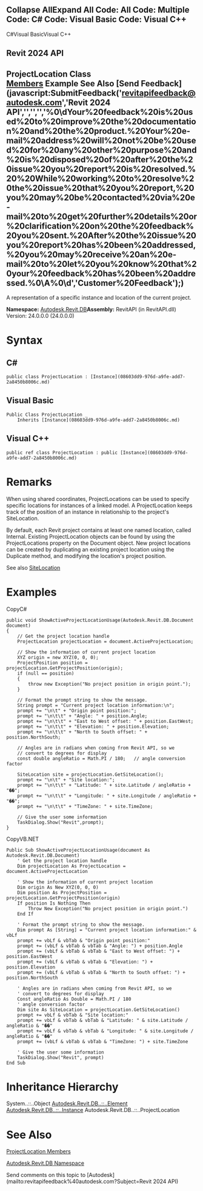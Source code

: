 ﻿

Collapse AllExpand All Code: All Code: Multiple Code: C# Code: Visual Basic Code: Visual C++   
---  
  
C#Visual BasicVisual C++

Revit 2024 API  
---  
ProjectLocation Class  
[Members](5a4fcda2-f474-583b-be4c-a167e4efa116.md) Example See Also [Send Feedback](javascript:SubmitFeedback\('revitapifeedback@autodesk.com','Revit 2024 API','','','','%0\\dYour%20feedback%20is%20used%20to%20improve%20the%20documentation%20and%20the%20product.%20Your%20e-mail%20address%20will%20not%20be%20used%20for%20any%20other%20purpose%20and%20is%20disposed%20of%20after%20the%20issue%20you%20report%20is%20resolved.%20%20While%20working%20to%20resolve%20the%20issue%20that%20you%20report,%20you%20may%20be%20contacted%20via%20e-mail%20to%20get%20further%20details%20or%20clarification%20on%20the%20feedback%20you%20sent.%20After%20the%20issue%20you%20report%20has%20been%20addressed,%20you%20may%20receive%20an%20e-mail%20to%20let%20you%20know%20that%20your%20feedback%20has%20been%20addressed.%0\\A%0\\d','Customer%20Feedback'\);)  
---  
  
A representation of a specific instance and location of the current project. 

**Namespace:** [Autodesk.Revit.DB](87546ba7-461b-c646-cbb1-2cb8f5bff8b2.md)**Assembly:** RevitAPI (in RevitAPI.dll) Version: 24.0.0.0 (24.0.0.0)

# Syntax

C#  
---  
      
    
    public class ProjectLocation : [Instance](08603dd9-976d-a9fe-add7-2a8450b8006c.md)  
  
Visual Basic  
---  
      
    
    Public Class ProjectLocation _
    	Inherits [Instance](08603dd9-976d-a9fe-add7-2a8450b8006c.md)  
  
Visual C++  
---  
      
    
    public ref class ProjectLocation : public [Instance](08603dd9-976d-a9fe-add7-2a8450b8006c.md)  
  
# Remarks

When using shared coordinates, ProjectLocations can be used to specify specific locations for instances of a linked model. A ProjectLocation keeps track of the position of an instance in relationship to the project's SiteLocation.

By default, each Revit project contains at least one named location, called Internal. Existing ProjectLocation objects can be found by using the ProjectLocations property on the Document object. New project locations can be created by duplicating an existing project location using the Duplicate method, and modifying the location's project position. 

See also [SiteLocation](9d71159d-514c-c1b3-8673-5c0e7f28b688.md)

# Examples

CopyC#
    
    
    public void ShowActiveProjectLocationUsage(Autodesk.Revit.DB.Document document)
    {
        // Get the project location handle 
        ProjectLocation projectLocation = document.ActiveProjectLocation;
    
        // Show the information of current project location
        XYZ origin = new XYZ(0, 0, 0);
        ProjectPosition position = projectLocation.GetProjectPosition(origin);
        if (null == position)
        {
            throw new Exception("No project position in origin point.");
        }
    
        // Format the prompt string to show the message.
        String prompt = "Current project location information:\n";
        prompt += "\n\t" + "Origin point position:";
        prompt += "\n\t\t" + "Angle: " + position.Angle;
        prompt += "\n\t\t" + "East to West offset: " + position.EastWest;
        prompt += "\n\t\t" + "Elevation: " + position.Elevation;
        prompt += "\n\t\t" + "North to South offset: " + position.NorthSouth;
    
        // Angles are in radians when coming from Revit API, so we 
        // convert to degrees for display
        const double angleRatio = Math.PI / 180;   // angle conversion factor
    
        SiteLocation site = projectLocation.GetSiteLocation();
        prompt += "\n\t" + "Site location:";
        prompt += "\n\t\t" + "Latitude: " + site.Latitude / angleRatio + "��";
        prompt += "\n\t\t" + "Longitude: " + site.Longitude / angleRatio + "��";
        prompt += "\n\t\t" + "TimeZone: " + site.TimeZone;
    
        // Give the user some information
        TaskDialog.Show("Revit",prompt);
    }

CopyVB.NET
    
    
    Public Sub ShowActiveProjectLocationUsage(document As Autodesk.Revit.DB.Document)
        ' Get the project location handle 
        Dim projectLocation As ProjectLocation = document.ActiveProjectLocation
    
        ' Show the information of current project location
        Dim origin As New XYZ(0, 0, 0)
        Dim position As ProjectPosition = projectLocation.GetProjectPosition(origin)
        If position Is Nothing Then
            Throw New Exception("No project position in origin point.")
        End If
    
        ' Format the prompt string to show the message.
        Dim prompt As [String] = "Current project location information:" & vbLf
        prompt += vbLf & vbTab & "Origin point position:"
        prompt += (vbLf & vbTab & vbTab & "Angle: ") + position.Angle
        prompt += (vbLf & vbTab & vbTab & "East to West offset: ") + position.EastWest
        prompt += (vbLf & vbTab & vbTab & "Elevation: ") + position.Elevation
        prompt += (vbLf & vbTab & vbTab & "North to South offset: ") + position.NorthSouth
    
        ' Angles are in radians when coming from Revit API, so we 
        ' convert to degrees for display
        Const angleRatio As Double = Math.PI / 180
        ' angle conversion factor
        Dim site As SiteLocation = projectLocation.GetSiteLocation()
        prompt += vbLf & vbTab & "Site location:"
        prompt += vbLf & vbTab & vbTab & "Latitude: " & site.Latitude / angleRatio & "��"
        prompt += vbLf & vbTab & vbTab & "Longitude: " & site.Longitude / angleRatio & "��"
        prompt += (vbLf & vbTab & vbTab & "TimeZone: ") + site.TimeZone
    
        ' Give the user some information
        TaskDialog.Show("Revit", prompt)
    End Sub

# Inheritance Hierarchy

System..::..Object [Autodesk.Revit.DB..::..Element](eb16114f-69ea-f4de-0d0d-f7388b105a16.md) [Autodesk.Revit.DB..::..Instance](08603dd9-976d-a9fe-add7-2a8450b8006c.md) Autodesk.Revit.DB..::..ProjectLocation

# See Also

[ProjectLocation Members](5a4fcda2-f474-583b-be4c-a167e4efa116.md)

[Autodesk.Revit.DB Namespace](87546ba7-461b-c646-cbb1-2cb8f5bff8b2.md)

Send comments on this topic to [Autodesk](mailto:revitapifeedback%40autodesk.com?Subject=Revit 2024 API)